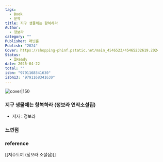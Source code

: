 ```yaml
---
tags:
  - Book
  - 문학
title: 지구 생물체는 항복하라
Author:
  - 정보라
category: ""
Publisher: 래빗홀
Publish: "2024"
Cover: https://shopping-phinf.pstatic.net/main_4546523/45465232619.20240127070840.jpg
Status:
  - ⏳Ready
date: 2025-04-22
total: ""
isbn: "9791168341630"
isbn13: "9791168341630"
---
```


![cover|150](https://shopping-phinf.pstatic.net/main_4546523/45465232619.20240127070840.jpg)
###  지구 생물체는 항복하라 (정보라 연작소설집)    
- 저자 : 정보라
### 느낀점




### reference
[[저주토끼 (정보라 소설집)]]
